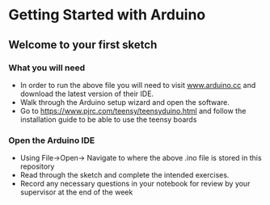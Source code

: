 # Getting Started with Arduino
## Welcome to your first sketch
### What you will need
* In order to run the above file you will need to visit www.arduino.cc and download the 
latest version of their IDE.
* Walk through the Arduino setup wizard and open the software.
* Go to https://www.pjrc.com/teensy/teensyduino.html and follow the installation guide to
be able to use the teensy boards
### Open the Arduino IDE
* Using File->Open-> Navigate to where the above .ino file is stored in this repository
* Read through the sketch and complete the intended exercises. 
* Record any necessary questions in your notebook for review by your supervisor at the
 end of the week
